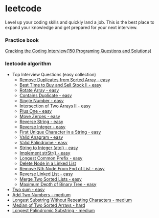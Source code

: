 # leetcode
Level up your coding skills and quickly land a job. This is the best place to expand your knowledge and get prepared for your next interview.
### Practice book
[Cracking the Coding Interview(150 Programing Questions and Solutions)](src/Cracking_the_Coding_Interview)

### leetcode algorithm
- Top Interview Questions (easy collection)
    - [Remove Duplicates from Sorted Array - easy](src/LeetCode/Remove_Duplicates_from_Sorted_Array)
    - [Best Time to Buy and Sell Stock II - easy](src/LeetCode/Best_Time_to_Buy_and_Sell_Stock_II)
    - [Rotate Array - easy](src/LeetCode/Rotate_Array)
    - [Contains Duplicate - easy](src/LeetCode/Contains_Duplicate)
    - [Single Number - easy](src/LeetCode/Single_Number)
    - [Intersection of Two Arrays II - easy](src/LeetCode/Intersection_of_Two_Arrays_II)
    - [Plus One - easy](src/LeetCode/Plus_One)
    - [Move Zeroes - easy](src/LeetCode/Move_Zeroes)
    - [Reverse String - easy](src/LeetCode/Reverse_String)
    - [Reverse Integer - easy](src/LeetCode/Reverse_Integer)
    - [First Unique Character in a String - easy](src/LeetCode/First_Unique_Character_in_a_String)
    - [Valid Anagram - easy](src/LeetCode/Valid_Anagram)
    - [Valid Palindrome - easy](src/LeetCode/Valid_Palindrome)
    - [String to Integer (atoi) - easy](src/LeetCode/String_to_Integer_(atoi))
    - [Implement strStr() - easy](src/LeetCode/Implement_strStr())
    - [Longest Common Prefix - easy](src/LeetCode/Longest_Common_Prefix)
    - [Delete Node in a Linked List](src/LeetCode/Delete_Node_in_a_Linked_List)
    - [Remove Nth Node From End of List - easy](src/LeetCode/Remove_Nth_Node_From_End_of_List)
    - [Reverse Linked List - easy](src/LeetCode/Reverse_Linked_List)
    - [Merge Two Sorted Lists - easy](src/LeetCode/Merge_Two_Sorted_Lists)
    - [Maximum Depth of Binary Tree - easy](src/LeetCode/Merge_Two_Sorted_Lists)
- [Two sum - easy](src/LeetCode/Two_Sum)
- [Add Two Numbers - medium](src/LeetCode/Add_Two_Numbers)
- [Longest Substring Without Repeating Characters - medium](src/LeetCode/Longest_Substring_Without_Repeating_Characters)
- [Median of Two Sorted Arrays - hard](src/LeetCode/Median_of_Two_Sorted_Arrays)
- [Longest Palindromic Substring - medium](src/LeetCode/Longest_Palindromic_Substring)
